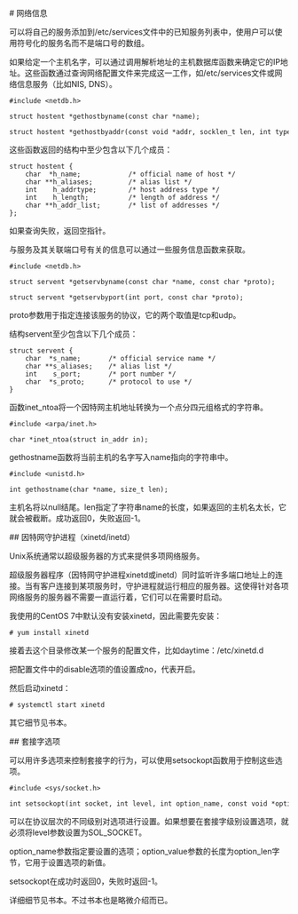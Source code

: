 # 网络信息

可以将自己的服务添加到/etc/services文件中的已知服务列表中，使用户可以使用符号化的服务名而不是端口号的数组。

如果给定一个主机名字，可以通过调用解析地址的主机数据库函数来确定它的IP地址。这些函数通过查询网络配置文件来完成这一工作，如/etc/services文件或网络信息服务（比如NIS, DNS）。

```
#include <netdb.h>

struct hostent *gethostbyname(const char *name);

struct hostent *gethostbyaddr(const void *addr, socklen_t len, int type);
```

这些函数返回的结构中至少包含以下几个成员：

```
struct hostent {
    char  *h_name;            /* official name of host */
    char **h_aliases;         /* alias list */
    int    h_addrtype;        /* host address type */
    int    h_length;          /* length of address */
    char **h_addr_list;       /* list of addresses */
};
```

如果查询失败，返回空指针。

与服务及其关联端口号有关的信息可以通过一些服务信息函数来获取。

```
#include <netdb.h>

struct servent *getservbyname(const char *name, const char *proto);

struct servent *getservbyport(int port, const char *proto);
```

proto参数用于指定连接该服务的协议，它的两个取值是tcp和udp。

结构servent至少包含以下几个成员：

```
struct servent {
    char  *s_name;       /* official service name */
    char **s_aliases;    /* alias list */
    int    s_port;       /* port number */
    char  *s_proto;      /* protocol to use */
}
```

函数inet_ntoa将一个因特网主机地址转换为一个点分四元组格式的字符串。

```
#include <arpa/inet.h>

char *inet_ntoa(struct in_addr in);
```

gethostname函数将当前主机的名字写入name指向的字符串中。

```
#include <unistd.h>

int gethostname(char *name, size_t len);
```

主机名将以null结尾。len指定了字符串name的长度，如果返回的主机名太长，它就会被截断。成功返回0，失败返回-1。

## 因特网守护进程（xinetd/inetd）

Unix系统通常以超级服务器的方式来提供多项网络服务。

超级服务器程序（因特网守护进程xinetd或inetd）同时监听许多端口地址上的连接。当有客户连接到某项服务时，守护进程就运行相应的服务器。这使得针对各项网络服务的服务器不需要一直运行着，它们可以在需要时启动。

我使用的CentOS 7中默认没有安装xinetd，因此需要先安装：

```
# yum install xinetd
```

接着去这个目录修改某一个服务的配置文件，比如daytime：/etc/xinetd.d

把配置文件中的disable选项的值设置成no，代表开启。

然后启动xinetd：

```
# systemctl start xinetd
```

其它细节见书本。

## 套接字选项

可以用许多选项来控制套接字的行为，可以使用setsockopt函数用于控制这些选项。

```
#include <sys/socket.h>

int setsockopt(int socket, int level, int option_name, const void *option_value, size_t option_len);
```

可以在协议层次的不同级别对选项进行设置。如果想要在套接字级别设置选项，就必须将level参数设置为SOL_SOCKET。

option_name参数指定要设置的选项；option_value参数的长度为option_len字节，它用于设置选项的新值。

setsockopt在成功时返回0，失败时返回-1。

详细细节见书本。不过书本也是略微介绍而已。
